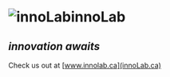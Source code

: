 # ![innoLab](https://www.innolab.ca/img/innoLab_logo-white.png)innoLab
 <i>innovation awaits</i>
 ---
 Check us out at [www.innolab.ca](innoLab.ca)
